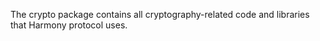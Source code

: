 The crypto package contains all cryptography-related code and libraries that Harmony protocol uses.
